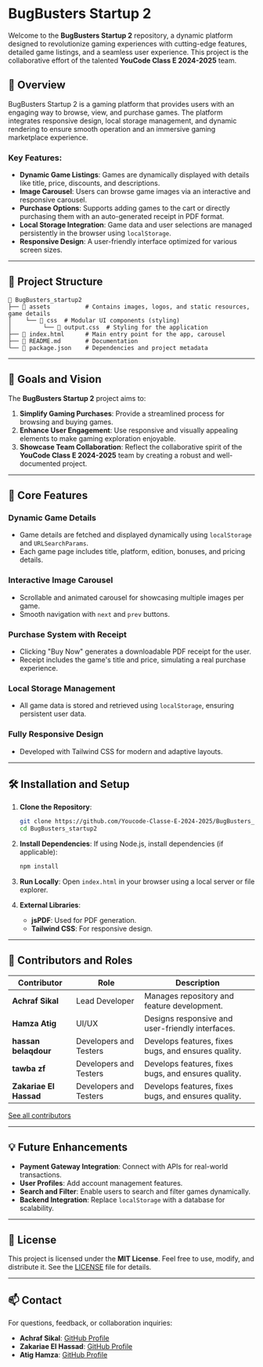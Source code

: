 # BugBusters Startup 2



Welcome to the **BugBusters Startup 2** repository, a dynamic platform designed to revolutionize gaming experiences with cutting-edge features, detailed game listings, and a seamless user experience. This project is the collaborative effort of the talented **YouCode Class E 2024-2025** team.

## 📖 Overview

BugBusters Startup 2 is a gaming platform that provides users with an engaging way to browse, view, and purchase games. The platform integrates responsive design, local storage management, and dynamic rendering to ensure smooth operation and an immersive gaming marketplace experience.

### Key Features:
- **Dynamic Game Listings**: Games are dynamically displayed with details like title, price, discounts, and descriptions.
- **Image Carousel**: Users can browse game images via an interactive and responsive carousel.
- **Purchase Options**: Supports adding games to the cart or directly purchasing them with an auto-generated receipt in PDF format.
- **Local Storage Integration**: Game data and user selections are managed persistently in the browser using `localStorage`.
- **Responsive Design**: A user-friendly interface optimized for various screen sizes.

---

## 🚀 Project Structure

```
📂 BugBusters_startup2
├── 📁 assets          # Contains images, logos, and static resources, game details
│    └── 📂 css  # Modular UI components (styling)
│         └── 📜 output.css  # Styling for the application
├── 📜 index.html      # Main entry point for the app, carousel
├── 📜 README.md       # Documentation
└── 📜 package.json    # Dependencies and project metadata
```

---

## 🎯 Goals and Vision

The **BugBusters Startup 2** project aims to:
1. **Simplify Gaming Purchases**: Provide a streamlined process for browsing and buying games.
2. **Enhance User Engagement**: Use responsive and visually appealing elements to make gaming exploration enjoyable.
3. **Showcase Team Collaboration**: Reflect the collaborative spirit of the **YouCode Class E 2024-2025** team by creating a robust and well-documented project.

---

## 🔑 Core Features

### Dynamic Game Details
- Game details are fetched and displayed dynamically using `localStorage` and `URLSearchParams`.
- Each game page includes title, platform, edition, bonuses, and pricing details.

### Interactive Image Carousel
- Scrollable and animated carousel for showcasing multiple images per game.
- Smooth navigation with `next` and `prev` buttons.

### Purchase System with Receipt
- Clicking "Buy Now" generates a downloadable PDF receipt for the user.
- Receipt includes the game's title and price, simulating a real purchase experience.

### Local Storage Management
- All game data is stored and retrieved using `localStorage`, ensuring persistent user data.

### Fully Responsive Design
- Developed with Tailwind CSS for modern and adaptive layouts.

---

## 🛠️ Installation and Setup

1. **Clone the Repository**:
   ```bash
   git clone https://github.com/Youcode-Classe-E-2024-2025/BugBusters_startup2.git
   cd BugBusters_startup2
   ```

2. **Install Dependencies**:
   If using Node.js, install dependencies (if applicable):
   ```bash
   npm install
   ```

3. **Run Locally**:
   Open `index.html` in your browser using a local server or file explorer.

4. **External Libraries**:
   - **jsPDF**: Used for PDF generation.
   - **Tailwind CSS**: For responsive design.

---

## 👥 Contributors and Roles

| Contributor       | Role                          | Description                              |
|-------------------|-------------------------------|------------------------------------------|
| **Achraf Sikal**    | Lead Developer               | Manages repository and feature development. |
| **Hamza Atig** | UI/UX         | Designs responsive and user-friendly interfaces. |
| **hassan belaqdour**  | Developers and Testers        | Develops features, fixes bugs, and ensures quality. |
| **tawba zf**  | Developers and Testers        | Develops features, fixes bugs, and ensures quality. |
| **Zakariae El Hassad**  | Developers and Testers        | Develops features, fixes bugs, and ensures quality. |

[See all contributors](https://github.com/Youcode-Classe-E-2024-2025/BugBusters_startup2/graphs/contributors)

---

## 💡 Future Enhancements

- **Payment Gateway Integration**: Connect with APIs for real-world transactions.
- **User Profiles**: Add account management features.
- **Search and Filter**: Enable users to search and filter games dynamically.
- **Backend Integration**: Replace `localStorage` with a database for scalability.

---

## 📝 License

This project is licensed under the **MIT License**. Feel free to use, modify, and distribute it. See the [LICENSE](LICENSE) file for details.

---

## 📫 Contact

For questions, feedback, or collaboration inquiries:
- **Achraf Sikal**: [GitHub Profile](https://github.com/achraf-sik)
- **Zakariae El Hassad**: [GitHub Profile](https://github.com/zakariae-elhassad)
- **Atig Hamza**: [GitHub Profile](https://github.com/Atig-Hamza)
